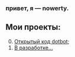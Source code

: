 ### привет, я — nowerty.

## Мои проекты:

0. [Открытый код dotbot](https://github.com/nowertydev/opendot);
1. [В разработке...](https://www.youtube.com/watch?v=dQw4w9WgXcQ)
